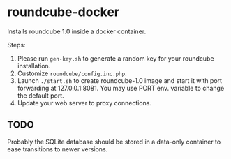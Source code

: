 roundcube-docker
================

Installs roundcube 1.0 inside a docker container.

Steps:

  1. Please run `gen-key.sh` to generate a random key
for your roundcube installation. 
  2. Customize `roundcube/config.inc.php`.
  3. Launch `./start.sh` to create roundcube-1.0 image and start
it with port forwarding at 127.0.0.1:8081. You may use PORT env.
variable to change the default port.
  4. Update your web server to proxy connections.

TODO
-------

Probably the SQLite database should be stored in a data-only
container to ease transitions to newer versions.
